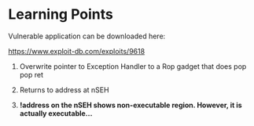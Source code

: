 # Learning Points

Vulnerable application can be downloaded here:

https://www.exploit-db.com/exploits/9618

1) Overwrite pointer to Exception Handler to a Rop gadget that does pop pop ret

2) Returns to address at nSEH

3) **!address on the nSEH shows non-executable region. However, it is actually executable...**